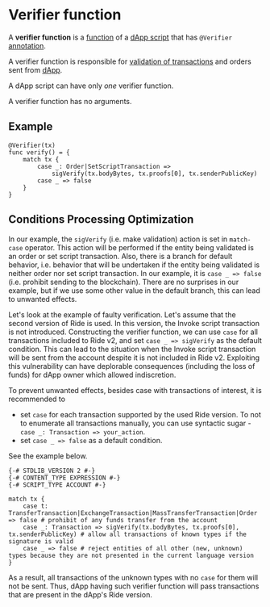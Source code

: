 # Verifier function

A **verifier function** is a [function](/en/ride/functions) of a [dApp script](/en/ride/script/script-types/dapp-script) that has `@Verifier` [annotation](/en/ride/functions/annotations).

A verifier function is responsible for [validation of transactions](/en/blockchain/transaction/transaction-validation) and orders sent from [dApp](/en/blockchain/account/dapp).

A dApp script can have only _one_ verifier function.

A verifier function has no arguments.

## Example

``` ride
@Verifier(tx)
func verify() = {
    match tx {
        case _: Order|SetScriptTransaction =>
            sigVerify(tx.bodyBytes, tx.proofs[0], tx.senderPublicKey)
        case _ => false
    }
}
```

## Conditions Processing Optimization

In our example, the `sigVerify` (i.e. make validation) action is set in `match-case` operator. This action will be performed if the entity being validated is an order or set script transaction. Also, there is a branch for default behavior, i.e. behavior that will be undertaken if the entity being validated is neither order nor set script transaction. In our example, it is `case _ => false` (i.e. prohibit sending to the blockchain). There are no surprises in our example, but if we use some other value in the default branch, this can lead to unwanted effects.

Let's look at the example of faulty verification. Let's assume that the second version of Ride is used. In this version, the Invoke script transaction is not introduced. Constructing the verifier function, we can use `case` for all transactions included to Ride v2, and set `case _ => sigVerify` as the default condition. This can lead to the situation when the Invoke script transaction will be sent from the account despite it is not included in Ride v2. Exploiting this vulnerability can have deplorable consequences (including the loss of funds) for dApp owner which allowed indiscretion.

To prevent unwanted effects, besides case with transactions of interest, it is recommended to

- set `case` for each transaction supported by the used Ride version. To not to enumerate all transactions manually, you can use syntactic sugar - `case _: Transaction => your_action`.
- set `case _ => false` as a default condition.

See the example below.

```
{-# STDLIB_VERSION 2 #-}
{-# CONTENT_TYPE EXPRESSION #-}
{-# SCRIPT_TYPE ACCOUNT #-}

match tx {
    case t: TransferTransaction|ExchangeTransaction|MassTransferTransaction|Order => false # prohibit of any funds transfer from the account
    case _: Transaction => sigVerify(tx.bodyBytes, tx.proofs[0], tx.senderPublicKey) # allow all transactions of known types if the signature is valid
    case _ => false # reject entities of all other (new, unknown) types because they are not presented in the current language version
}
```

As a result, all transactions of the unknown types with no `case` for them will not be sent. Thus, dApp having such verifier function will pass transactions that are present in the dApp's Ride version.
